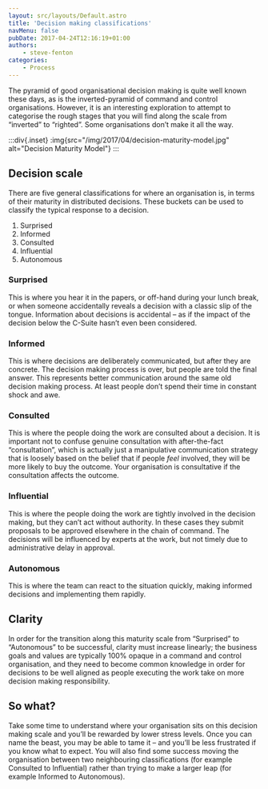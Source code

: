 ```yaml
---
layout: src/layouts/Default.astro
title: 'Decision making classifications'
navMenu: false
pubDate: 2017-04-24T12:16:19+01:00
authors:
    - steve-fenton
categories:
    - Process
---
```


The pyramid of good organisational decision making is quite well known these days, as is the inverted-pyramid of command and control organisations. However, it is an interesting exploration to attempt to categorise the rough stages that you will find along the scale from “inverted” to “righted”. Some organisations don’t make it all the way.

:::div{.inset}
:img{src="/img/2017/04/decision-maturity-model.jpg" alt="Decision Maturity Model"}
:::

## Decision scale

There are five general classifications for where an organisation is, in terms of their maturity in distributed decisions. These buckets can be used to classify the typical response to a decision.

1. Surprised
2. Informed
3. Consulted
4. Influential
5. Autonomous

### Surprised

This is where you hear it in the papers, or off-hand during your lunch break, or when someone accidentally reveals a decision with a classic slip of the tongue. Information about decisions is accidental – as if the impact of the decision below the C-Suite hasn’t even been considered.

### Informed

This is where decisions are deliberately communicated, but after they are concrete. The decision making process is over, but people are told the final answer. This represents better communication around the same old decision making process. At least people don’t spend their time in constant shock and awe.

### Consulted

This is where the people doing the work are consulted about a decision. It is important not to confuse genuine consultation with after-the-fact “consultation”, which is actually just a manipulative communication strategy that is loosely based on the belief that if people *feel* involved, they will be more likely to buy the outcome. Your organisation is consultative if the consultation affects the outcome.

### Influential

This is where the people doing the work are tightly involved in the decision making, but they can’t act without authority. In these cases they submit proposals to be approved elsewhere in the chain of command. The decisions will be influenced by experts at the work, but not timely due to administrative delay in approval.

### Autonomous

This is where the team can react to the situation quickly, making informed decisions and implementing them rapidly.

## Clarity

In order for the transition along this maturity scale from “Surprised” to “Autonomous” to be successful, clarity must increase linearly; the business goals and values are typically 100% opaque in a command and control organisation, and they need to become common knowledge in order for decisions to be well aligned as people executing the work take on more decision making responsibility.

## So what?

Take some time to understand where your organisation sits on this decision making scale and you’ll be rewarded by lower stress levels. Once you can name the beast, you may be able to tame it – and you’ll be less frustrated if you know what to expect. You will also find some success moving the organisation between two neighbouring classifications (for example Consulted to Influential) rather than trying to make a larger leap (for example Informed to Autonomous).